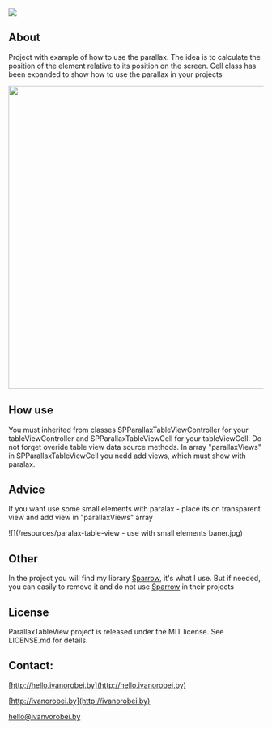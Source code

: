 <img src="https://raw.githubusercontent.com/IvanVorobei/ParallaxTableView/master/resources/paralax-table-view - animated baner.gif">

## About
Project with example of how to use the parallax. The idea is to calculate the position of the element relative to its position on the screen. Cell class has been expanded to show how to use the parallax in your projects

<img src="https://raw.githubusercontent.com/IvanVorobei/ParallaxTableView/master/resources/paralax-table-view - preview animated baner.gif" width="600">

## How use
You must inherited from classes SPParallaxTableViewController for your tableViewController and SPParallaxTableViewCell for your tableViewCell. Do not forget overide table view data source methods. In array "parallaxViews" in SPParallaxTableViewCell you nedd add views, which must show with paralax.

## Advice
If you want use some small elements with paralax - place its on transparent view and add view in "parallaxViews" array

![](/resources/paralax-table-view - use with small elements baner.jpg)

## Other
In the project you will find my library [Sparrow](https://github.com/IvanVorobei/Sparrow), it's what I use. But if needed, you can easily to remove it and do not use [Sparrow](https://github.com/IvanVorobei/Sparrow) in their projects 

## License
ParallaxTableView project is released under the MIT license. See LICENSE.md for details.

## Contact:
 
[http://hello.ivanorobei.by](http://hello.ivanorobei.by)

[http://ivanorobei.by](http://ivanorobei.by)

hello@ivanvorobei.by

